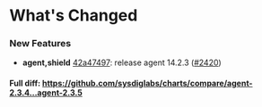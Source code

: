 # What's Changed

### New Features
- **agent,shield** [42a47497](https://github.com/sysdiglabs/charts/commit/42a4749775625628ac8087542037cb645ef853af): release agent 14.2.3 ([#2420](https://github.com/sysdiglabs/charts/issues/2420))
#### Full diff: https://github.com/sysdiglabs/charts/compare/agent-2.3.4...agent-2.3.5
